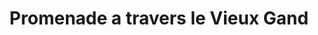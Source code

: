 ---
ref: sol-251-0005
title: ["Promenade a travers le Vieux Gand"]
author_name: ["unknown author"]
publisher: ["Service Communal du Tourisme (Bruges)"]
year: y1958
circa: true
origin: ["Belgium"]
formats: ["booklet"]
disciplines: ["graphic-design"]
tags: ["Expo 58"]
layout: artifact
status: ["scan"]
published: false
int_published: false
image_count:
date_added: 2023-06-16
batch: 58/belgium/1
---